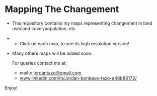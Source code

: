 # Mapping The Changement

- This repository contains my maps representing changement in land use/land cover/population, etc.
- - Click on each map, to see its high resolution version!
- Many others maps will be added soon.

  For queries contact me at:
  - mailto:jordantazo@gmail.com
  - www.linkedin.com/in/Jordan-bonbaye-tazo-a48b88172/

Enjoy!
